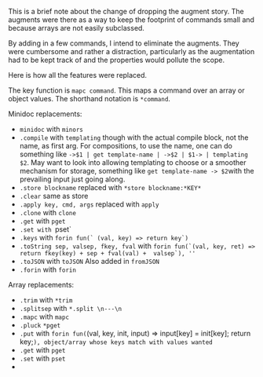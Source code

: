 This is a brief note about the change of dropping the augment story. The
augments were there as a way to keep the footprint of commands small and
because arrays are not easily subclassed. 

By adding in a few commands, I intend to eliminate the augments. They were
cumbersome and rather a distraction, particularly as the augmentation had to
be kept track of and the properties would pollute the scope. 

Here is how all the features were replaced.

The key function is `mapc command`. This maps a command over an array or object
values. The shorthand notation is `*command`.  

Minidoc replacements:

* `minidoc` with `minors`
* `.compile` with `templating` though with the actual compile block, not the
  name, as first arg. For compositions, to use the name, one can do something
  like `->$1 | get template-name | ->$2 | $1-> | templating $2`. May want to
  look into allowing templating to choose or a smoother mechanism for storage,
  something like `get template-name -> $2`with the prevailing input just going
  along. 
* `.store blockname` replaced with `*store blockname:*KEY*` 
* `.clear` same as store
* `.apply key, cmd, args` replaced with `apply`
* `.clone` with `clone`
* `.get` with `pget`
* `.set with `pset`
* `.keys` with ``forin fun(` (val, key) => return key`)``
* `.toString sep, valsep, fkey, fval` with ``forin fun(`(val, key, ret) => return
  fkey(key) + sep + fval(val) +  valsep`), ''``
* `.toJSON` with `toJSON`  Also added in `fromJSON`
* `.forin` with `forin`


Array replacements:

* `.trim` with `*trim`  
* `.splitsep` with `*.split \n---\n`
* `.mapc` with `mapc`
* `.pluck` `*pget`
* `.put` with `forin fun(`(val, key, init, input) => input[key] = init[key];
  return key;`), object/array whose keys match with values wanted`
* `.get` with `pget`
* `.set` with `pset`
* 
